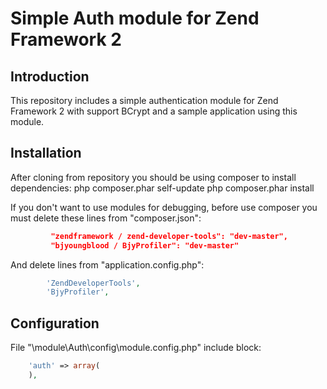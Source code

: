 Simple Auth module for Zend Framework 2
=======================

Introduction
------------
This repository includes a simple authentication module for Zend Framework 2 with support BCrypt 
and a sample application using this module.

Installation
------------

After cloning from repository you should be using composer to install dependencies:
    php composer.phar self-update
    php composer.phar install

If you don't want to use modules for debugging, before use composer you must delete these lines from "composer.json":
```json
         "zendframework / zend-developer-tools": "dev-master",
         "bjyoungblood / BjyProfiler": "dev-master"
```

And delete lines from "application.config.php":
```php
        'ZendDeveloperTools',
        'BjyProfiler',
```

Configuration
------------
File "\module\Auth\config\module.config.php" include block:
```php
    'auth' => array(
    ),
```

